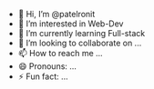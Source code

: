 - 👋 Hi, I’m @patelronit
- 👀 I’m interested in Web-Dev
- 🌱 I’m currently learning Full-stack
- 💞️ I’m looking to collaborate on ...
- 📫 How to reach me ...
- 😄 Pronouns: ...
- ⚡ Fun fact: ...

<!---
patelronit/patelronit is a ✨ special ✨ repository because its `README.md` (this file) appears on your GitHub profile.
You can click the Preview link to take a look at your changes.
--->
